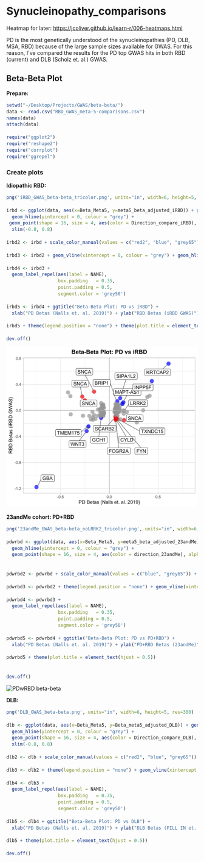 # Synucleinopathy_comparisons
Heatmap for later: https://jcoliver.github.io/learn-r/006-heatmaps.html

PD is the most genetically understood of the synucleinopathies (PD, DLB, MSA, RBD) because of the large sample sizes available for GWAS. For this reason, I've compared the results for the PD top GWAS hits in both RBD (current) and DLB (Scholz et. al.) GWAS.  

## Beta-Beta Plot

**Prepare:**
```R
setwd("~/Desktop/Projects/GWAS/beta-beta/")
data <- read.csv("RBD_GWAS_meta-5-comparisons.csv")
names(data)
attach(data)

require("ggplot2")
require("reshape2")
require("corrplot")
require("ggrepel")
```

### Create plots
**Idiopathic RBD:**
```R
png('iRBD_GWAS_beta-beta_tricolor.png', units="in", width=6, height=5, res=300, compression = 'lzw')

irbd <- ggplot(data, aes(x=Beta_Meta5, y=meta5_beta_adjusted_iRBD)) + geom_vline(xintercept = 0, colour = "grey") + 
  geom_hline(yintercept = 0, colour = "grey") +
 geom_point(shape = 16, size = 4, aes(color = Direction_compare_iRBD), alpha=0.7) + 
  xlim(-0.8, 0.8) 

irbd2 <- irbd + scale_color_manual(values = c("red2", "blue", "grey65"))

irbd3 <- irbd2 + geom_vline(xintercept = 0, colour = "grey") + geom_hline(yintercept = 0, colour = "grey") + theme_light()

irbd4 <- irbd3 +
  geom_label_repel(aes(label = NAME),
                   box.padding   = 0.35, 
                   point.padding = 0.5,
                   segment.color = 'grey50') 

irbd5 <- irbd4 + ggtitle("Beta-Beta Plot: PD vs iRBD") +
  xlab("PD Betas (Nalls et. al. 2019)") + ylab("RBD Betas (iRBD GWAS)") + theme(plot.title = element_text(face="bold"))

irbd5 + theme(legend.position = "none") + theme(plot.title = element_text(hjust = 0.5)) 

dev.off()
```
![iRBD beta-beta](iRBD_GWAS_beta-beta_tricolor.png)

**23andMe cohort: PD+RBD**
```R
png('23andMe_GWAS_beta-beta_noLRRK2_tricolor.png', units="in", width=6, height=5, res=300)

pdwrbd <- ggplot(data, aes(x=Beta_Meta5, y=meta5_beta_adjusted_23andMe)) + geom_vline(xintercept = 0, colour = "grey") + 
  geom_hline(yintercept = 0, colour = "grey") +
  geom_point(shape = 16, size = 4, aes(color = direction_23andMe), alpha=0.7) + xlim(-0.8, 0.8) 


pdwrbd2 <- pdwrbd + scale_color_manual(values = c("blue", "grey65")) + theme_light()

pdwrbd3 <- pdwrbd2 + theme(legend.position = "none") + geom_vline(xintercept = 0, colour = "grey") + geom_hline(yintercept = 0, colour = "grey")

pdwrbd4 <- pdwrbd3 +
  geom_label_repel(aes(label = NAME),
                   box.padding   = 0.35, 
                   point.padding = 0.5,
                   segment.color = 'grey50') 

pdwrbd5 <- pdwrbd4 + ggtitle("Beta-Beta Plot: PD vs PD+RBD") +
  xlab("PD Betas (Nalls et. al. 2019)") + ylab("PD+RBD Betas (23andMe)") + theme(plot.title = element_text(face="bold"))

pdwrbd5 + theme(plot.title = element_text(hjust = 0.5)) 


dev.off()
````
![PDwRBD beta-beta](23andMe_GWAS_beta-beta_noLRRK2_tricolor.png)

**DLB:**
```R
png('DLB_GWAS_beta-beta.png', units="in", width=6, height=5, res=300)

dlb <- ggplot(data, aes(x=Beta_Meta5, y=Beta_meta5_adjusted_DLB)) + geom_vline(xintercept = 0, colour = "grey") + 
  geom_hline(yintercept = 0, colour = "grey") +
  geom_point(shape = 16, size = 4, aes(color = Direction_compare_DLB), alpha=0.7) + 
  xlim(-0.8, 0.8)

dlb2 <- dlb + scale_color_manual(values = c("red2", "blue", "grey65")) + theme_light()

dlb3 <- dlb2 + theme(legend.position = "none") + geom_vline(xintercept = 0, colour = "grey") + geom_hline(yintercept = 0, colour = "grey") 

dlb4 <- dlb3 +
  geom_label_repel(aes(label = NAME),
                   box.padding   = 0.35, 
                   point.padding = 0.5,
                   segment.color = 'grey50') 

dlb5 <- dlb4 + ggtitle("Beta-Beta Plot: PD vs DLB") +
  xlab("PD Betas (Nalls et. al. 2019)") + ylab("DLB Betas (FILL IN et. al. 2020") + theme(plot.title = element_text(face="bold"))

dlb5 + theme(plot.title = element_text(hjust = 0.5)) 

dev.off()
```

